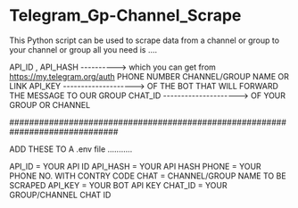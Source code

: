 # Telegram_Gp-Channel_Scrape

This Python script can be used to scrape data from a channel or group to your channel or group
all you need is ....

API_ID , API_HASH  ----------> which you can get from  https://my.telegram.org/auth
PHONE NUMBER
CHANNEL/GROUP NAME OR LINK
API_KEY  --------------------> OF THE BOT THAT WILL FORWARD THE MESSAGE TO OUR GROUP
CHAT_ID ---------------------> OF YOUR GROUP OR CHANNEL

##############################################################################

ADD THESE TO A .env file ...........

API_ID   = YOUR API ID
API_HASH = YOUR API HASH
PHONE    = YOUR PHONE NO. WITH CONTRY CODE
CHAT     = CHANNEL/GROUP NAME TO BE SCRAPED
API_KEY  = YOUR BOT API KEY
CHAT_ID  = YOUR GROUP/CHANNEL CHAT ID

